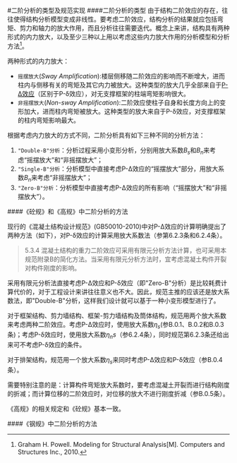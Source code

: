 #二阶分析的类型及规范实现
####二阶分析的类型
由于结构二阶效应的存在，往往使得结构分析模型变成非线性。要考虑二阶效应，结构分析的结果就应包括弯矩、剪力和轴力的放大作用，而且分析往往需要迭代。概念上来讲，结构具有两种形式的内力放大，以及至少三种以上用以考虑这些内力放大作用的分析模型和分析方法[^r1]。

两种形式的内力放大：

+ `摇摆放大`(*Sway Amplification*):楼层侧移随二阶效应的影响而不断增大，进而柱内与侧移有关的弯矩及其它内力被放大。这种类型的放大几乎全部来自于[P-Δ效应](http://www.lubanren.net/weblog/post/279.html)（区别于P-δ效应），对无支撑框架的柱端弯矩影响很大。
+ `非摇摆放大`(*Non-sway Amplification*):二阶效应使柱子自身和长度方向上的变形加大，进而柱内弯矩被放大。这种类型的放大来自于P-δ效应，对支撑框架的柱内弯矩影响最大。

根据考虑内力放大的方式不同，二阶分析具有如下三种不同的分析方法：

1. `"Double-B"分析`：分析过程采用小变形分析，分别用放大系数$B_s$和$B_n$来考虑“摇摆放大”和“非摇摆放大”；
2. `"Single-B"分析`：分析模型中直接考虑P-Δ效应的“摇摆放大”部分，用放大系数$B_n$来考虑“非摇摆放大”；
3. `"Zero-B"分析`：分析模型中直接考虑P-Δ效应的所有影响（“摇摆放大”和“非摇摆放大”）。


####《砼规》和《高规》中二阶分析的方法

现行的《混凝土结构设计规范》(GB50010-2010)中对P-Δ效应的计算明确提出了两种方法（如下），对P-δ效应的计算采用放大系数法（参第6.2.3条和6.2.4条）。
>5.3.4 混凝土结构的重力二阶效应可采用有限元分析方法计算，也可采用本规范附录B的简化方法。当采用有限元分析方法时，宜考虑混凝土构件开裂对构件刚度的影响。

采用有限元分析法直接考虑P-Δ效应和P-δ效应（即"Zero-B"分析）是比较耗费计算代价的，对于工程设计来讲往往意义也不大。因此，规范主推的应该还是放大系数法，即"Double-B"分析，这样我们设计就可以基于一种小变形模型进行了。

对于框架结构、剪力墙结构、框架-剪力墙结构及筒体结构，规范用两个放大系数来考虑两种二阶效应。考虑P-Δ效应时，使用放大系数$\eta_s$(参B.0.1、B.0.2和B.0.3条)；考虑P-δ效应时，使用放大系数$\eta_ns$（参6.2.4条），同时规范第6.2.3条还给出来可不考虑P-δ效应的条件。

对于排架结构，规范用一个放大系数$\eta_s$来同时考虑P-Δ效应和P-δ效应（参B.0.4条）。

需要特别注意的是：计算构件弯矩放大系数时，要考虑混凝土开裂而进行结构刚度的折减；而计算位移的二阶效应时，对位移的放大不进行刚度折减（参B.0.5条）。

《高规》的相关规定和《砼规》基本一致。

####《钢规》中二阶分析的方法


[^r1]:Graham H. Powell. Modeling for Structural Analysis[M]. Computers and Structures Inc., 2010.


